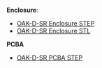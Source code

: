 **Enclosure**:

- [OAK-D-SR Enclosure STEP](https://oak-files.fra1.cdn.digitaloceanspaces.com/OAK-D-SR/DM2080_enclosure.stp)
- [OAK-D-SR Enclosure STL](https://oak-files.fra1.cdn.digitaloceanspaces.com/OAK-D-SR/DM2080_enclosure.STL)

**PCBA**
- [OAK-D-SR PCBA STEP](https://oak-files.fra1.cdn.digitaloceanspaces.com/OAK-D-SR/DM2080_PCBA.STEP)

